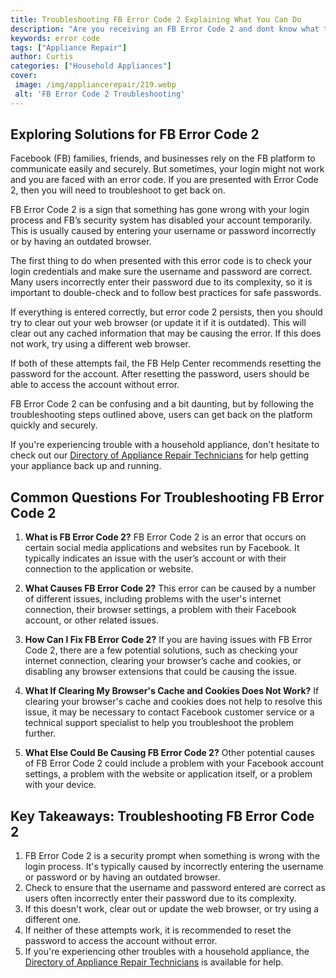 ```yaml
---
title: Troubleshooting FB Error Code 2 Explaining What You Can Do
description: "Are you receiving an FB Error Code 2 and dont know what to do This blog post will help explain the error and offer solutions for troubleshooting"
keywords: error code
tags: ["Appliance Repair"]
author: Curtis
categories: ["Household Appliances"]
cover: 
 image: /img/appliancerepair/219.webp
 alt: 'FB Error Code 2 Troubleshooting'
---
```

## Exploring Solutions for FB Error Code 2
Facebook (FB) families, friends, and businesses rely on the FB platform to communicate easily and securely. But sometimes, your login might not work and you are faced with an error code. If you are presented with Error Code 2, then you will need to troubleshoot to get back on.

FB Error Code 2 is a sign that something has gone wrong with your login process and FB’s security system has disabled your account temporarily. This is usually caused by entering your username or password incorrectly or by having an outdated browser.

The first thing to do when presented with this error code is to check your login credentials and make sure the username and password are correct. Many users incorrectly enter their password due to its complexity, so it is important to double-check and to follow best practices for safe passwords.

If everything is entered correctly, but error code 2 persists, then you should try to clear out your web browser (or update it if it is outdated). This will clear out any cached information that may be causing the error. If this does not work, try using a different web browser.

If both of these attempts fail, the FB Help Center recommends resetting the password for the account. After resetting the password, users should be able to access the account without error.

FB Error Code 2 can be confusing and a bit daunting, but by following the troubleshooting steps outlined above, users can get back on the platform quickly and securely.

If you're experiencing trouble with a household appliance, don't hesitate to check out our [Directory of Appliance Repair Technicians](./pages/appliance-repair-technicians) for help getting your appliance back up and running.

## Common Questions For Troubleshooting FB Error Code 2

1. **What is FB Error Code 2?**
 FB Error Code 2 is an error that occurs on certain social media applications and websites run by Facebook. It typically indicates an issue with the user’s account or with their connection to the application or website.

2. **What Causes FB Error Code 2?**
 This error can be caused by a number of different issues, including problems with the user's internet connection, their browser settings, a problem with their Facebook account, or other related issues.

3. **How Can I Fix FB Error Code 2?**
 If you are having issues with FB Error Code 2, there are a few potential solutions, such as checking your internet connection, clearing your browser’s cache and cookies, or disabling any browser extensions that could be causing the issue.

4. **What If Clearing My Browser's Cache and Cookies Does Not Work?**
 If clearing your browser's cache and cookies does not help to resolve this issue, it may be necessary to contact Facebook customer service or a technical support specialist to help you troubleshoot the problem further.

5. **What Else Could Be Causing FB Error Code 2?**
 Other potential causes of FB Error Code 2 could include a problem with your Facebook account settings, a problem with the website or application itself, or a problem with your device.

## Key Takeaways: Troubleshooting FB Error Code 2
1. FB Error Code 2 is a security prompt when something is wrong with the login process. It's typically caused by incorrectly entering the username or password or by having an outdated browser.
2. Check to ensure that the username and password entered are correct as users often incorrectly enter their password due to its complexity.
3. If this doesn't work, clear out or update the web browser, or try using a different one.
4. If neither of these attempts work, it is recommended to reset the password to access the account without error.
5. If you're experiencing other troubles with a household appliance, the [Directory of Appliance Repair Technicians](./pages/appliance-repair-technicians) is available for help.
